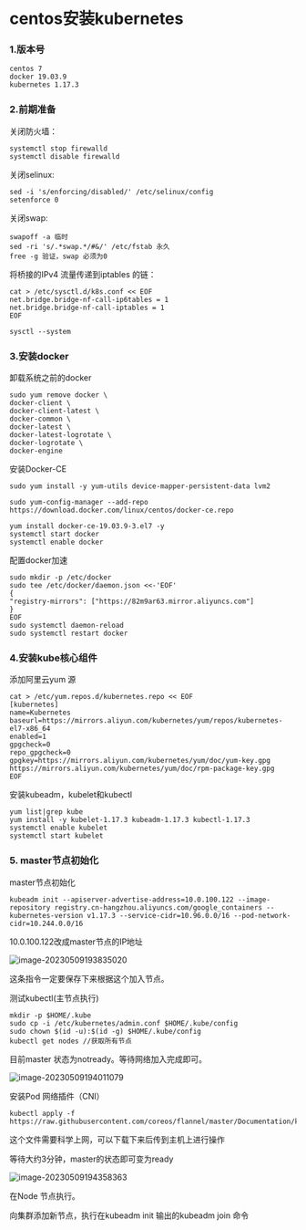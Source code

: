 # centos安装kubernetes

### 1.版本号

```
centos 7
docker 19.03.9
kubernetes 1.17.3
```

### 2.前期准备

关闭防火墙：

```
systemctl stop firewalld
systemctl disable firewalld
```

关闭selinux:

```
sed -i 's/enforcing/disabled/' /etc/selinux/config
setenforce 0
```

关闭swap:

```
swapoff -a 临时
sed -ri 's/.*swap.*/#&/' /etc/fstab 永久
free -g 验证，swap 必须为0
```

将桥接的IPv4 流量传递到iptables 的链：

```
cat > /etc/sysctl.d/k8s.conf << EOF
net.bridge.bridge-nf-call-ip6tables = 1
net.bridge.bridge-nf-call-iptables = 1
EOF

sysctl --system
```

### 3.安装docker

卸载系统之前的docker

```
sudo yum remove docker \
docker-client \
docker-client-latest \
docker-common \
docker-latest \
docker-latest-logrotate \
docker-logrotate \
docker-engine
```

安装Docker-CE

```
sudo yum install -y yum-utils device-mapper-persistent-data lvm2

sudo yum-config-manager --add-repo https://download.docker.com/linux/centos/docker-ce.repo

yum install docker-ce-19.03.9-3.el7 -y
systemctl start docker
systemctl enable docker
```

配置docker加速

```
sudo mkdir -p /etc/docker
sudo tee /etc/docker/daemon.json <<-'EOF'
{
"registry-mirrors": ["https://82m9ar63.mirror.aliyuncs.com"]
}
EOF
sudo systemctl daemon-reload
sudo systemctl restart docker
```

### 4.安装kube核心组件

添加阿里云yum 源

```
cat > /etc/yum.repos.d/kubernetes.repo << EOF
[kubernetes]
name=Kubernetes
baseurl=https://mirrors.aliyun.com/kubernetes/yum/repos/kubernetes-el7-x86_64
enabled=1
gpgcheck=0
repo_gpgcheck=0
gpgkey=https://mirrors.aliyun.com/kubernetes/yum/doc/yum-key.gpg
https://mirrors.aliyun.com/kubernetes/yum/doc/rpm-package-key.gpg
EOF
```

安装kubeadm，kubelet和kubectl

```
yum list|grep kube
yum install -y kubelet-1.17.3 kubeadm-1.17.3 kubectl-1.17.3
systemctl enable kubelet
systemctl start kubelet
```

### 5. master节点初始化

master节点初始化

```
kubeadm init --apiserver-advertise-address=10.0.100.122 --image-repository registry.cn-hangzhou.aliyuncs.com/google_containers --kubernetes-version v1.17.3 --service-cidr=10.96.0.0/16 --pod-network-cidr=10.244.0.0/16
```

10.0.100.122改成master节点的IP地址

![image-20230509193835020](https://oss-img-fxk.oss-cn-beijing.aliyuncs.com/markdown/image-20230509193835020.png)

这条指令一定要保存下来根据这个加入节点。



测试kubectl(主节点执行)

```
mkdir -p $HOME/.kube
sudo cp -i /etc/kubernetes/admin.conf $HOME/.kube/config
sudo chown $(id -u):$(id -g) $HOME/.kube/config
kubectl get nodes //获取所有节点
```

目前master 状态为notready。等待网络加入完成即可。

![image-20230509194011079](https://oss-img-fxk.oss-cn-beijing.aliyuncs.com/markdown/image-20230509194011079.png)

安装Pod 网络插件（CNI）

```
kubectl apply -f https://raw.githubusercontent.com/coreos/flannel/master/Documentation/kubeflannel.yml
```

这个文件需要科学上网，可以下载下来后传到主机上进行操作

等待大约3分钟，master的状态即可变为ready

![image-20230509194358363](https://oss-img-fxk.oss-cn-beijing.aliyuncs.com/markdown/image-20230509194358363.png)

在Node 节点执行。

向集群添加新节点，执行在kubeadm init 输出的kubeadm join 命令
